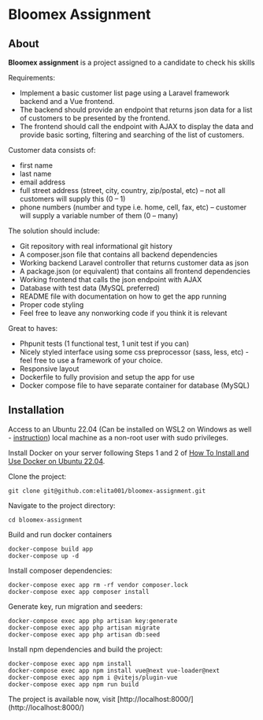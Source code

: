 # Bloomex Assignment

## About

**Bloomex assignment** is a project assigned to a candidate to check his skills

Requirements:
- Implement a basic customer list page using a Laravel framework backend and a Vue frontend. 
- The backend should provide an endpoint that returns json data for a list of customers to be presented by the frontend. 
- The frontend should call the endpoint with AJAX to display the data and provide basic sorting, filtering and searching of the list of customers. 

Customer data consists of: 
- first name 
- last name 
- email address 
- full street address (street, city, country, zip/postal, etc) – not all customers will supply this (0 – 1) 
- phone numbers (number and type i.e. home, cell, fax, etc) – customer will supply a variable number of them (0 – many) 

The solution should include: 
- Git repository with real informational git history 
- A composer.json file that contains all backend dependencies 
- Working backend Laravel controller that returns customer data as json 
- A package.json (or equivalent) that contains all frontend dependencies 
- Working frontend that calls the json endpoint with AJAX 
- Database with test data (MySQL preferred)  
- README file with documentation on how to get the app running 
- Proper code styling
- Feel free to leave any nonworking code if you think it is relevant 

Great to haves: 
- Phpunit tests (1 functional test, 1 unit test if you can) 
- Nicely styled interface using some css preprocessor (sass, less, etc) - feel free to use a framework of your choice. 
- Responsive layout 
- Dockerfile to fully provision and setup the app for use 
- Docker compose file to have separate container for database (MySQL)

## Installation  
Access to an Ubuntu 22.04 (Can be installed on WSL2 on Windows as well - [instruction](https://ubuntu.com/tutorials/install-ubuntu-on-wsl2-on-windows-11-with-gui-support#1-overview)) local machine as a non-root user with sudo privileges.

Install Docker on your server following Steps 1 and 2 of [How To Install and Use Docker on Ubuntu 22.04](https://www.digitalocean.com/community/tutorials/how-to-install-and-use-docker-on-ubuntu-22-04).

Clone the project: 
```
git clone git@github.com:elita001/bloomex-assignment.git
```

Navigate to the project directory:
```
cd bloomex-assignment
```

Build and run docker containers
```
docker-compose build app
docker-compose up -d
```

Install composer dependencies:
```
docker-compose exec app rm -rf vendor composer.lock
docker-compose exec app composer install
```

Generate key, run migration and seeders:
```
docker-compose exec app php artisan key:generate
docker-compose exec app php artisan migrate
docker-compose exec app php artisan db:seed
```

Install npm dependencies and build the project:
```
docker-compose exec app npm install
docker-compose exec app npm install vue@next vue-loader@next
docker-compose exec app npm i @vitejs/plugin-vue
docker-compose exec app npm run build
```

The project is available now, visit [http://localhost:8000/] (http://localhost:8000/)
